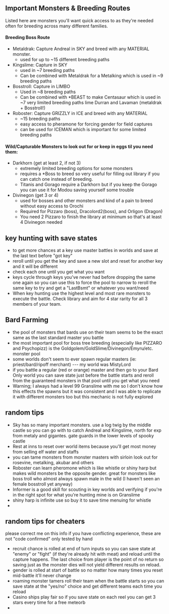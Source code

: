 ## Important Monsters & Breeding Routes
Listed here are monsters you'll want quick access to as they're needed often for breeding across many different families.

#### Breeding Boss Route 

- Metaldrak: Capture Andreal in SKY and breed with any MATERIAL monster.
  - used for up to ~15 different breeding paths
- Kingslime: Capture in SKY
  - used in ~7 breeding paths
  - Can be combined with Metaldrak for a Metalking which is used in ~9 breeding paths
- Bosstroll: Capture in LIMBO
  - Used in ~8 breeding paths
  - Can be combined with *BEAST to make Centasaur which is used in ~7 very limited breeding paths lime Durran and Lavaman (metaldrak + Bosstroll!)
- Roboster: Capture GRIZZLY in ICE and breed with any MATERIAL
  - ~15 breeding paths
  - easy access to pheramone for forcing gender for field captures
  - can be used for ICEMAN which is important for some limited breeding paths

#### Wild/Capturable Monsters to look out for or keep in eggs til you need them:
- Darkhorn (get at least 2, if not 3)
  - extremely limited breeding options for some monsters
  - requires a *Boss to breed so very useful for filling out library if you can catch one instead of breeding.
  - Titanis and Gorago require a Darkhorn but if you keep the Gorago you can use it for Modou saving yourself some trouble
- Divinegon (get 3 or 4)
  - used for bosses and other monsters and kind of a pain to breed without easy access to Orochi
  - Required for Pizzaro (boss), Dracolord2(boss), and Orligon (Dragon)
  - You need 2 Pizzaro to finish the library at minimum so that's at least 4 Divinegon needed

## key hunting with save states
- to get more chances at a key use master battles in worlds and save at the last text before "got key"
- reroll until you get the key and save a new slot and reset for another key and it will be different
- check each one until you get what you want
- keys cycle through keys you've never had before dropping the same one again so you can use this to force the pool to narrow to reroll the same key to try and get a "LastBsmt" or whatever you want/need
- When key hunting use the highest level and most rare monsters to execute the battle. Check library and aim for 4 star rarity for all 3 members of your team.

## Bard Farming
- the pool of monsters that bards use on their team seems to be the exact same as the last standard master you battle
- the most important pool for boss tree breeding (especially like PIZZARO and Psychopizz) is the Goldgolem/GoldSlime/Divinegon/Emyru/etc. monster pool
- some worlds don't seem to ever spawn regular masters (ie: priest/bard/ripoff merchant) --- my world was MistyLord
- if you battle a regular (red or orange) master and then go to your Bard Only world you can save state just before the battle starts and reroll from the guaranteed monsters in that pool until you get what you need
- Warning; I always had a level 99 Granslime with me so I don't know how this effects the spawns but it was consistent and I was able to replicate it with different monsters too but this mechanic is not fully explored 

## random tips
- Sky has so many important monsters. use a log twig by the middle castle so you can go with to catch Andreal and Kingslime, north for exp from metaly and gigantes. gate guards in the lower levels of spooky castle
- Rest at inns to reset over world items because you'll get most money from selling elf water and staffs
- you can tame monsters from monster masters with sirloin look out for rosevine, metalking, akubar and others
- Roboster can learn pheromone which is like whistle or shiny harp but makes wild monsters be the opposite gender. great for monsters like boss troll who almost always spawn male in the wild (I haven't seen an female bosstroll yet anyway)
- Informer is a good skill for scouting in key worlds and verifying if you're in the right spot for what you're hunting mine is on Granslime
- shiny harp is infinite use so buy it to save time menuing for whistle
- 

## random tips for cheaters 
please correct me on this info if you have conflicting experience, these are not "code confirmed" only tested by hand
- recruit chance is rolled at end of turn inputs so you can save state at "enemy" or "fight" (if they're already hit with meat) and reload until the capture happens. The last choice from player is the point of no return so saving just as the monster dies will not yield different results on reload.
- gender is rolled at start of battle so no matter how many times you reset mid-battle it'll never change
- roaming monster tamers roll their team when the battle starts so you can save state at the "yes/no" choice and get different teams each time you reload
- Casino ships play fair so if you save state on each reel you can get 3 stars every time for a free meteorb
- 
  
